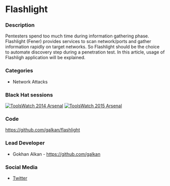 # Flashlight

### Description
Pentesters spend too much time during information gathering phase. Flashlight (Fener) provides services to scan network/ports and gather information rapidly on target networks. So Flashlight should be the choice to automate discovery step during a penetration test. In this article, usage of Flashligh application will be explained.


### Categories
* Network Attacks


### Black Hat sessions
[![ToolsWatch 2014 Arsenal](https://rawgit.com/toolswatch/badges/master/arsenal/2014.svg)](https://www.blackhat.com/us-14/arsenal.html#Alkan)
[![ToolsWatch 2015 Arsenal](https://rawgit.com/toolswatch/badges/master/arsenal/2015.svg)](http://www.blackhat.com/us-15/arsenal.html#heybe-pentest-automation-toolkit)


### Code
https://github.com/galkan/flashlight


### Lead Developer
* Gokhan Alkan - https://github.com/galkan


### Social Media
* [Twitter](https://twitter.com/gokhan_alkn)
